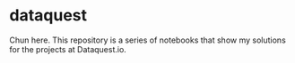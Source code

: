 # dataquest
Chun here. This repository is a series of notebooks that show my solutions for the projects at Dataquest.io.
